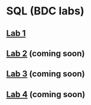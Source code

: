 # SQL (BDC labs) 

## [Lab 1](https://github.com/AnastasiaFAF172/SQL/blob/master/BDC_LAB%231)
## [Lab 2](https://github.com/AnastasiaFAF172/SQL/blob/master/BDC_LAB%232) (coming soon)
## [Lab 3](https://github.com/AnastasiaFAF172/SQL/blob/master/BDC_LAB%233) (coming soon)
## [Lab 4](https://github.com/AnastasiaFAF172/SQL/blob/master/BDC_LAB%234) (coming soon)
